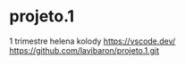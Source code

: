 # projeto.1
1 trimestre helena kolody
https://vscode.dev/
https://github.com/lavibaron/projeto.1.git

